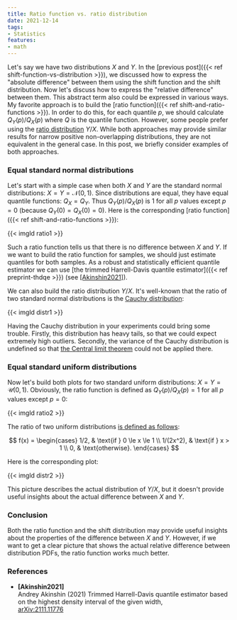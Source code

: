 ```yaml
---
title: Ratio function vs. ratio distribution
date: 2021-12-14
tags:
- Statistics
features:
- math
---
```


Let's say we have two distributions $X$ and $Y$.
In the [previous post]({{< ref shift-function-vs-distribution >}}),
  we discussed how to express the "absolute difference" between them
  using the shift function and the shift distribution.
Now let's discuss how to express the "relative difference" between them.
This abstract term also could be expressed in various ways.
My favorite approach is to build the [ratio function]({{< ref shift-and-ratio-functions >}}).
In order to do this, for each quantile $p$, we should calculate $Q_Y(p)/Q_X(p)$ where $Q$ is the quantile function.
However, some people prefer using the [ratio distribution](https://en.wikipedia.org/wiki/Ratio_distribution) $Y/X$.
While both approaches may provide similar results for narrow positive non-overlapping distributions,
  they are not equivalent in the general case.
In this post, we briefly consider examples of both approaches.

<!--more-->

### Equal standard normal distributions

Let's start with a simple case when both $X$ and $Y$ are the standard normal distributions:
  $X=Y=\mathcal{N}(0,1)$.
Since distributions are equal, they have equal quantile functions: $Q_X=Q_Y$.
Thus $Q_Y(p)/Q_X(p)$ is $1$ for all $p$ values except $p=0$ (because $Q_Y(0)=Q_X(0)=0$).
Here is the corresponding [ratio function]({{< ref shift-and-ratio-functions >}}):

{{< imgld ratio1 >}}

Such a ratio function tells us that there is no difference between $X$ and $Y$.
If we want to build the ratio function for samples, we should just estimate quantiles for both samples.
As a robust and statistically efficient quantile estimator we can use
  [the trimmed Harrell-Davis quantile estimator]({{< ref preprint-thdqe >}}) (see [[Akinshin2021]](#Akinshin2021)).

We can also build the ratio distribution $Y/X$.
It's well-known that the ratio of two standard normal distributions is
  the [Cauchy distribution](https://en.wikipedia.org/wiki/Cauchy_distribution):

{{< imgld distr1 >}}

Having the Cauchy distribution in your experiments could bring some trouble.
Firstly, this distribution has heavy tails, so that we could expect extremely high outliers.
Secondly, the variance of the Cauchy distribution is undefined so that
  [the Central limit theorem](https://en.wikipedia.org/wiki/Central_limit_theorem) could not be applied there.

### Equal standard uniform distributions

Now let's build both plots for two standard uniform distributions:
  $X=Y=\mathcal{U}(0,1)$.
Obviously, the ratio function is defined as $Q_Y(p)/Q_X(p)=1$ for all $p$ values except $p=0$:

{{< imgld ratio2 >}}

The ratio of two uniform distributions [is defined as follows](https://stats.stackexchange.com/q/185683/261747):

$$
f(x) = \begin{cases}
1/2, & \text{if } 0 \le x \le 1 \\
1/(2x^2), & \text{if } x > 1 \\ 
0, & \text{otherwise}.
\end{cases}
$$

Here is the corresponding plot:

{{< imgld distr2 >}}

This picture describes the actual distribution of $Y/X$, but it doesn't provide useful insights about
  the actual difference between $X$ and $Y$.

### Conclusion

Both the ratio function and the shift distribution may provide
  useful insights about the properties of the difference between $X$ and $Y$.
However, if we want to get a clear picture that shows the actual relative difference between distribution PDFs,
  the ratio function works much better.

### References

* <b id="Akinshin2021">[Akinshin2021]</b>  
  Andrey Akinshin (2021)
  Trimmed Harrell-Davis quantile estimator based on the highest density interval of the given width,  
  [arXiv:2111.11776](https://arxiv.org/abs/2111.11776)
